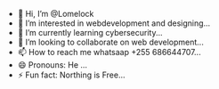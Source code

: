 - 👋 Hi, I’m @Lomelock
- 👀 I’m interested in webdevelopment and designing...
- 🌱 I’m currently learning cybersecurity...
- 💞️ I’m looking to collaborate on web development...
- 📫 How to reach me whatsaap +255 686644707...
- 😄 Pronouns: He ...
- ⚡ Fun fact: Northing is Free...

<!---
Lomelock/Lomelock is a ✨ special ✨ repository because its `README.md` (this file) appears on your GitHub profile.
You can click the Preview link to take a look at your changes.
--->
